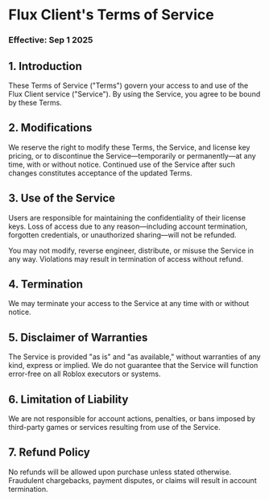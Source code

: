 # Flux Client's Terms of Service
### Effective: Sep 1 2025

## 1. Introduction
These Terms of Service ("Terms") govern your access to and use of the Flux Client service ("Service"). By using the Service, you agree to be bound by these Terms.

## 2. Modifications
We reserve the right to modify these Terms, the Service, and license key pricing, or to discontinue the Service—temporarily or permanently—at any time, with or without notice. Continued use of the Service after such changes constitutes acceptance of the updated Terms.

## 3. Use of the Service
Users are responsible for maintaining the confidentiality of their license keys. Loss of access due to any reason—including account termination, forgotten credentials, or unauthorized sharing—will not be refunded.

You may not modify, reverse engineer, distribute, or misuse the Service in any way. Violations may result in termination of access without refund.

## 4. Termination
We may terminate your access to the Service at any time with or without notice.

## 5. Disclaimer of Warranties
The Service is provided "as is" and "as available," without warranties of any kind, express or implied. We do not guarantee that the Service will function error-free on all Roblox executors or systems.

## 6. Limitation of Liability
We are not responsible for account actions, penalties, or bans imposed by third-party games or services resulting from use of the Service.

## 7. Refund Policy
No refunds will be allowed upon purchase unless stated otherwise. Fraudulent chargebacks, payment disputes, or claims will result in account termination.
